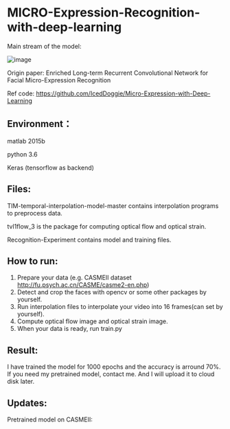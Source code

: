 # MICRO-Expression-Recognition-with-deep-learning
Main stream of the model:

![image](https://github.com/JayShaun/MICRO-Expression-Recognition-with-deep-learning/blob/master/Recognition_Experiments/model.png)

Origin paper: Enriched Long-term Recurrent Convolutional Network for Facial Micro-Expression Recognition

Ref code: https://github.com/IcedDoggie/Micro-Expression-with-Deep-Learning
## Environment：
matlab 2015b

python 3.6

Keras (tensorflow as backend)
## Files:
TIM-temporal-interpolation-model-master contains interpolation programs to preprocess data.

tvl1flow_3 is the package for computing optical flow and optical strain.

Recognition-Experiment contains model and training files.

## How to run:
1. Prepare your data (e.g. CASMEII dataset  http://fu.psych.ac.cn/CASME/casme2-en.php)
2. Detect and crop the faces with opencv or some other packages by yourself.
3. Run interpolation files to interpolate your video into 16 frames(can set by yourself).
4. Compute optical flow image and optical strain image.
5. When your data is ready, run train.py

## Result:
I have trained the model for 1000 epochs and the accuracy is arround 70%.
If you need my pretrained model, contact me. And I will upload it to cloud disk later.

## Updates:
Pretrained model on CASMEII:
